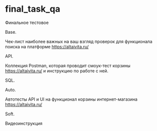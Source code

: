 # final_task_qa
Финальное тестовое

Base.

Чек-лист наиболее важных на ваш взгляд проверок для функционала поиска на платформе https://altaivita.ru/

API.

Коллекция Postman, которая проводит смоук-тест корзины https://altaivita.ru/ и инструкцию по работе с ней.

SQL.

Auto.

Автотесты API и  UI  на функционал корзины интернет-магазина https://altaivita.ru/

Soft.

Видеоинструкция
